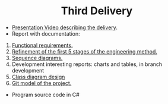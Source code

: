 <h1 align="center">Third Delivery</h1>

- [Presentation Video describing the delivery]().
- Report with documentation:
1. [Functional requirements.](https://github.com/ChristianFlor/gas-impact-analyzer-in-crops/blob/master/docs/delivery-3/Functional%20requirements%20ERS.pdf)
2. [Refinement of the first 5 stages of the engineering method.](https://github.com/ChristianFlor/gas-impact-analyzer-in-crops/blob/master/docs/delivery-3/Engineering%20method.pdf)
3. [Sequence diagrams.](https://github.com/ChristianFlor/gas-impact-analyzer-in-crops/tree/master/docs/delivery-3/Sequence%20diagrams)
4. Development interesting reports: charts and tables, in branch development
5. [Class diagram design](https://github.com/ChristianFlor/gas-impact-analyzer-in-crops/blob/master/docs/delivery-3/Class%20diagram%20design.png)
6. [Git model of the project.](https://github.com/ChristianFlor/gas-impact-analyzer-in-crops/blob/master/docs/delivery-3/Git%20model%20of%20the%20project.pdf)
- Program source code in C#
